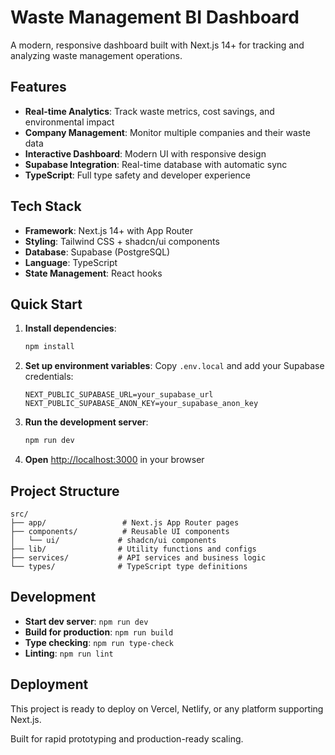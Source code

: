 # Waste Management BI Dashboard

A modern, responsive dashboard built with Next.js 14+ for tracking and analyzing waste management operations.

## Features

- **Real-time Analytics**: Track waste metrics, cost savings, and environmental impact
- **Company Management**: Monitor multiple companies and their waste data
- **Interactive Dashboard**: Modern UI with responsive design
- **Supabase Integration**: Real-time database with automatic sync
- **TypeScript**: Full type safety and developer experience

## Tech Stack

- **Framework**: Next.js 14+ with App Router
- **Styling**: Tailwind CSS + shadcn/ui components
- **Database**: Supabase (PostgreSQL)
- **Language**: TypeScript
- **State Management**: React hooks

## Quick Start

1. **Install dependencies**:
   ```bash
   npm install
   ```

2. **Set up environment variables**:
   Copy `.env.local` and add your Supabase credentials:
   ```
   NEXT_PUBLIC_SUPABASE_URL=your_supabase_url
   NEXT_PUBLIC_SUPABASE_ANON_KEY=your_supabase_anon_key
   ```

3. **Run the development server**:
   ```bash
   npm run dev
   ```

4. **Open** [http://localhost:3000](http://localhost:3000) in your browser

## Project Structure

```
src/
├── app/                 # Next.js App Router pages
├── components/          # Reusable UI components
│   └── ui/             # shadcn/ui components
├── lib/                # Utility functions and configs
├── services/           # API services and business logic
└── types/              # TypeScript type definitions
```

## Development

- **Start dev server**: `npm run dev`
- **Build for production**: `npm run build`
- **Type checking**: `npm run type-check`
- **Linting**: `npm run lint`

## Deployment

This project is ready to deploy on Vercel, Netlify, or any platform supporting Next.js.

Built for rapid prototyping and production-ready scaling.
